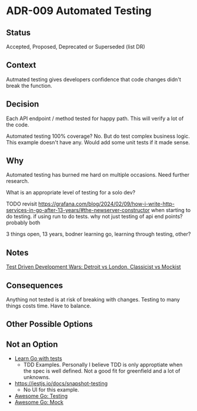 # ADR-009 Automated Testing

## Status

Accepted, Proposed, Deprecated or Superseded (list DR)

## Context

Autmated testing gives developers confidence that code changes didn't break the function.

## Decision

Each API endpoint / method tested for happy path. This will verify a lot of the code.

Automated testing 100% coverage? No. But do test complex business logic. This example doesn't have any. Would add some unit tests if it made sense.

## Why

Automated testing has burned me hard on multiple occasions. Need further research.

What is an appropriate level of testing for a solo dev?

TODO revisit https://grafana.com/blog/2024/02/09/how-i-write-http-services-in-go-after-13-years/#the-newserver-constructor
when starting to do testing. if using run to do tests. why not just testing of api end points? probably both

3 things open, 13 years, bodner learning go, learning through testing, other?

## Notes

[Test Driven Development Wars: Detroit vs London, Classicist vs Mockist](https://medium.com/@adrianbooth/test-driven-development-wars-detroit-vs-london-classicist-vs-mockist-9956c78ae95f)

## Consequences

Anything not tested is at risk of breaking with changes. Testing to many things costs time. Have to balance.

## Other Possible Options



## Not an Option

- [Learn Go with tests](https://quii.gitbook.io/learn-go-with-tests)
  - TDD Examples. Personally I believe TDD is only approptiate when the spec is well defined. Not a good fit for greenfield and a lot of unknowns.
- https://jestjs.io/docs/snapshot-testing
  - No UI for this example.
- [Awesome Go: Testing](https://github.com/avelino/awesome-go?tab=readme-ov-file#testing)
- [Awesome Go: Mock](https://github.com/avelino/awesome-go?tab=readme-ov-file#mock)  